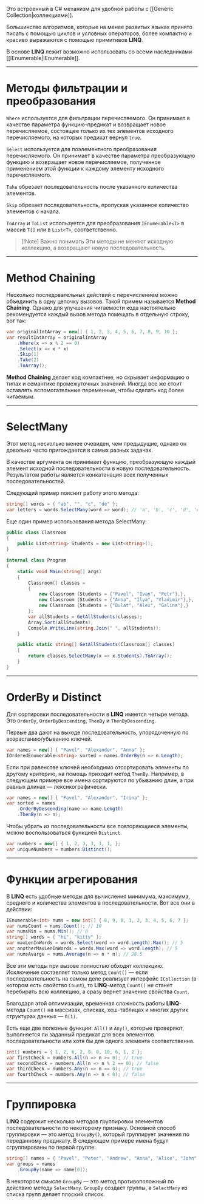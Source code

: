 
Это встроенный в C# механизм для удобной работы с [[Generic Collection|коллекциями]].

Большинство алгоритмов, которые на менее развитых языках принято писать с помощью циклов и условных операторов, более компактно и красиво выражаются с помощью примитивов **LINQ**.

В основе **LINQ** лежит возможно использовать со всеми наследниками [[IEnumerable|IEnumerable<T>]].

---

# Методы фильтрации и преобразования

`Where` используется для фильтрации перечисляемого. Он принимает в качестве параметра функцию-предикат и возвращает новое перечисляемое, состоящее только их тех элементов исходного перечисляемого, на которых предикат вернул `true`.

`Select` используется для поэлементного преобразования перечисляемого. Он принимает в качестве параметра преобразующую функцию и возвращает новое перечисляемое, полученное применением этой функции к каждому элементу исходного перечисляемого.

`Take` обрезает последовательность после указанного количества элементов.

`Skip` обрезает последовательность, пропуская указанное количество элементов с начала.

`ToArray` и `ToList` используется для преобразования `IEnumerable<T>` в массив `T[]` или в `List<T>`, соответственно.

> [!Note] Важно понимать
> Эти методы не меняют исходную коллекцию, а возвращают новую последовательность.

---

# Method Chaining

Несколько последовательных действий с перечислением можно объединить в одну цепочку вызовов. Такой примем называется **Method Chaining**. Однако для улучшения читаемости кода настоятельно рекомендуется каждый вызов метода помещать в отдельную строку, вот так:
```cs
var originalIntArray = new[] { 1, 2, 3, 4, 5, 6, 7, 8, 9, 10 };
var resultIntArray = originalIntArray
    .Where(x => x % 2 == 0)
    .Select(x => x * x)
    .Skip(1)
    .Take(2)
    .ToArray();
```

**Method Chaining** делает код компактнее, но скрывает информацию о типах и семантике промежуточных значений. Иногда все же стоит оставлять вспомогательные переменные, чтобы сделать код более читаемым.

---

# SelectMany

Этот метод несколько менее очевиден, чем предыдущие, однако он довольно часто пригождается в самых разных задачах.

В качестве аргумента он принимает функцию, преобразующую каждый элемент исходной последовательности в новую последовательность. Результатом работы является конкатенация всех полученных последовательностей.

Следующий пример пояснит работу этого метода:
```cs
string[] words = { "ab", "", "c", "de" };
var letters = words.SelectMany(word => word); // 'a', 'b', 'c', 'd', 'e'
```

Еще один пример использования метода SelectMany:
```cs
public class Classroom
{
    public List<string> Students = new List<string>();
}

internal class Program
{
    static void Main(string[] args)
    {
        Classroom[] classes =
        {
            new Classroom {Students = {"Pavel", "Ivan", "Petr"},},
            new Classroom {Students = {"Anna", "Ilya", "Vladimir"},},
            new Classroom {Students = {"Bulat", "Alex", "Galina"},}
        };
        var allStudents = GetAllStudents(classes);
        Array.Sort(allStudents);
        Console.WriteLine(string.Join(" ", allStudents));
    }

    public static string[] GetAllStudents(Classroom[] classes)
    {
        return classes.SelectMany(x => x.Students).ToArray();
    }
}
```

---

# OrderBy и Distinct

Для сортировки последовательности в **LINQ** имеется четыре метода. Это `OrderBy`, `OrderByDescending`, `ThenBy` и `ThenByDescending`. 

Первые два дают на выходе последовательность, упорядоченную по возрастанию/убыванию ключей.
```cs
var names = new[] { "Pavel", "Alexander", "Anna" };
IOrderedEnumerable<string> sorted = names.OrderBy(n => n.Length);
```

Если при равенстве ключей необходимо отсортировать элементы по другому критерию, на помощь приходит метод `ThenBy`. Например, в следующем примере все имена сортируются по убыванию длин, а при равных длинах — лексикографически.
```cs
var names = new[] { "Pavel", "Alexander", "Irina" };
var sorted = names
	.OrderByDescending(name => name.Length)
	.ThenBy(n => n);
```

Чтобы убрать из последовательности все повторяющиеся элементы, можно воспользоваться функцией `Distinct`.
```cs
var numbers = new[] { 1, 2, 3, 3, 1, 1, };
var uniqueNumbers = numbers.Distinct();
```

---

# Функции агрегирования

В **LINQ** есть удобные методы для вычисления минимума, максимума, среднего и количества элементов в последовательности. Вот все они в действии:
```cs
IEnumerable<int> nums = new int[] { 8, 9, 0, 1, 2, 3, 4, 5, 6, 7 };
var numsCount = nums.Count(); // 10
var numsMin = nums.Min(); // 0
string[] words = { "hi", "kitty" };
var maxLenInWords = words.Select(word => word.Length).Max(); // 5
var anotherMaxLenInWords = words.Max(word => word.Length); // 5
var numsAvarge = nums.Average(n => n * n); // 28.5
```
Все эти методы при вызове полностью обходят коллекцию. Исключение составляет только метод `Count()` — если последовательность на самом деле реализует интерфейс `ICollection` (в котором есть свойство `Count`), то **LINQ**-метод `Count()` не станет перебирать всю коллекцию, а сразу вернет значение свойства `Count`.

Благодаря этой оптимизации, временная сложность работы **LINQ**-метода `Count()` на массивах, списках, хеш-таблицах и многих других структурах данных — `O(1)`.

Есть еще две полезные функции: `All()` и `Any()`, которые проверяют, выполняется ли заданный предикат для всех элементов последовательности или хотя бы для одного элемента соответственно.
```cs
int[] numbers = { 1, 2, 6, 2, 8, 0, 10, 6, 1, 2 };
var firstCheck = numbers.All(n => n >= 0); // true
var secondCheck = numbers.All(n => n % 2 == 0); // false
var thirdCheck = numbers.Any(n => n == 0); // true
var fourthCheck = numbers.Any(n => n < 0); // false
```

---

# Группировка

**LINQ** содержит несколько методов группировки элементов последовательности по некоторому признаку. Основной способ группировки — это метод `GroupBy()`, который группирует значения по переданному предикату. В следующем примере имена будут сгруппированы по первой группе:
```cs
string[] names = { "Pavel", "Peter", "Andrew", "Anna", "Alice", "John" };
var groups = names
    .GroupBy(name => name[0]);
```

В некотором смысле `GroupBy` — это метод противоположный по действию методу `SelectMany`. `GroupBy` создает группы, а `SelectMany` из списка групп делает плоский список.
